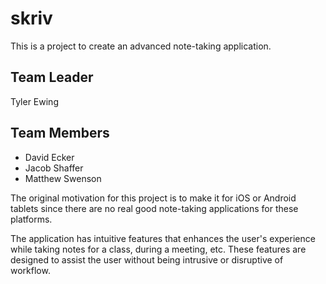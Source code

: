 skriv
=====

This is a project to create an advanced note-taking application.

Team Leader
-----------
Tyler Ewing

Team Members
------------
* David Ecker
* Jacob Shaffer
* Matthew Swenson

The original motivation for this project is to make it for iOS or Android tablets since there are no real good note-taking applications for these platforms.

The application has intuitive features that enhances the user's experience while taking notes for a class, during a meeting, etc. These features are designed to assist the user without being intrusive or disruptive of workflow.


